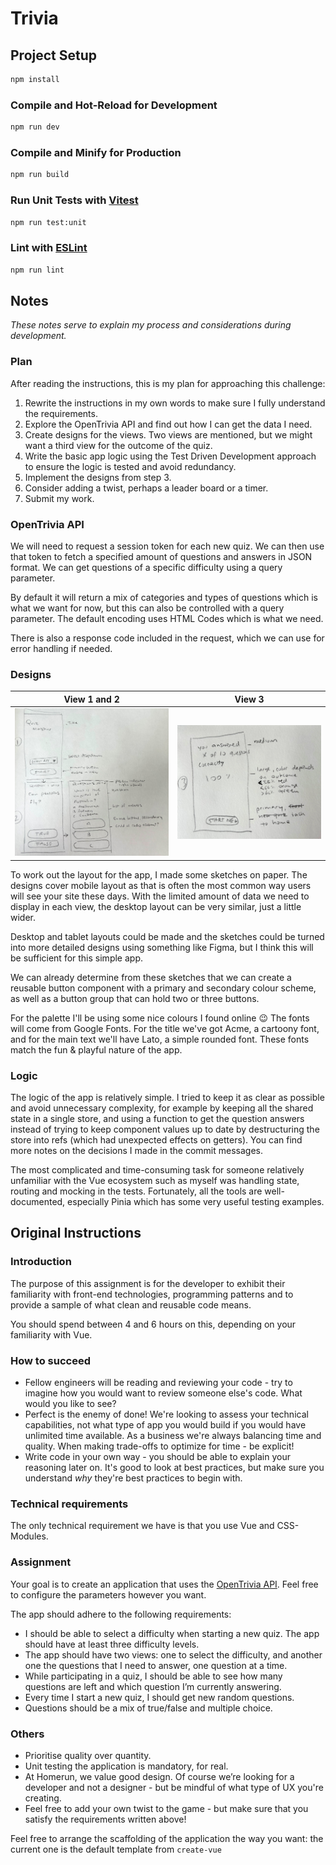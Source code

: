# Trivia

## Project Setup

```sh
npm install
```

### Compile and Hot-Reload for Development

```sh
npm run dev
```

### Compile and Minify for Production

```sh
npm run build
```

### Run Unit Tests with [Vitest](https://vitest.dev/)

```sh
npm run test:unit
```

### Lint with [ESLint](https://eslint.org/)

```sh
npm run lint
```

## Notes

_These notes serve to explain my process and considerations during development._

### Plan

After reading the instructions, this is my plan for approaching this challenge:

1. Rewrite the instructions in my own words to make sure I fully understand the requirements.
2. Explore the OpenTrivia API and find out how I can get the data I need.
3. Create designs for the views. Two views are mentioned, but we might want a third view for the outcome of the quiz.
4. Write the basic app logic using the Test Driven Development approach to ensure the logic is tested and avoid redundancy.
5. Implement the designs from step 3.
6. Consider adding a twist, perhaps a leader board or a timer.
7. Submit my work.

### OpenTrivia API

We will need to request a session token for each new quiz. We can then use that token to fetch a specified amount of questions and answers in JSON format. We can get questions of a specific difficulty using a query parameter.

By default it will return a mix of categories and types of questions which is what we want for now, but this can also be controlled with a query parameter. The default encoding uses HTML Codes which is what we need.

There is also a response code included in the request, which we can use for error handling if needed.

### Designs

| View 1 and 2                                                   | View 3                                                   |
| -------------------------------------------------------------- | -------------------------------------------------------- |
| ![Sketches for view 1 and 2](/images/sketches-1.jpeg?raw=true) | ![Sketches for view 3](/images/sketches-2.jpeg?raw=true) |

To work out the layout for the app, I made some sketches on paper. The designs cover mobile layout as that is often the most common way users will see your site these days. With the limited amount of data we need to display in each view, the desktop layout can be very similar, just a little wider.

Desktop and tablet layouts could be made and the sketches could be turned into more detailed designs using something like Figma, but I think this will be sufficient for this simple app.

We can already determine from these sketches that we can create a reusable button component with a primary and secondary colour scheme, as well as a button group that can hold two or three buttons.

For the palette I'll be using some nice colours I found online 😉 The fonts will come from Google Fonts. For the title we've got Acme, a cartoony font, and for the main text we'll have Lato, a simple rounded font. These fonts match the fun & playful nature of the app.

### Logic

The logic of the app is relatively simple. I tried to keep it as clear as possible and avoid unnecessary complexity, for example by keeping all the shared state in a single store, and using a function to get the question answers instead of trying to keep component values up to date by destructuring the store into refs (which had unexpected effects on getters). You can find more notes on the decisions I made in the commit messages.

The most complicated and time-consuming task for someone relatively unfamiliar with the Vue ecosystem such as myself was handling state, routing and mocking in the tests. Fortunately, all the tools are well-documented, especially Pinia which has some very useful testing examples.

## Original Instructions

### Introduction

The purpose of this assignment is for the developer to exhibit their familiarity with front-end technologies, programming patterns and to provide a sample of what clean and reusable code means.

You should spend between 4 and 6 hours on this, depending on your familiarity with Vue.

### How to succeed

- Fellow engineers will be reading and reviewing your code - try to imagine how you would want to review someone else's code. What would you like to see?
- Perfect is the enemy of done! We're looking to assess your technical capabilities, not what type of app you would build if you would have unlimited time available. As a business we're always balancing time and quality. When making trade-offs to optimize for time - be explicit!
- Write code in your own way - you should be able to explain your reasoning later on. It's good to look at best practices, but make sure you understand _why_ they're best practices to begin with.

### Technical requirements

The only technical requirement we have is that you use Vue and CSS-Modules.

### Assignment

Your goal is to create an application that uses the [OpenTrivia API](https://opentdb.com/api_config.php). Feel free to configure the parameters however you want.

The app should adhere to the following requirements:

- I should be able to select a difficulty when starting a new quiz. The app should have at least three difficulty levels.
- The app should have two views: one to select the difficulty, and another one the questions that I need to answer, one question at a time.
- While participating in a quiz, I should be able to see how many questions are left and which question I’m currently answering.
- Every time I start a new quiz, I should get new random questions.
- Questions should be a mix of true/false and multiple choice.

### Others

- Prioritise quality over quantity.
- Unit testing the application is mandatory, for real.
- At Homerun, we value good design. Of course we’re looking for a developer and not a designer - but be mindful of what type of UX you're creating.
- Feel free to add your own twist to the game - but make sure that you satisfy the requirements written above!

Feel free to arrange the scaffolding of the application the way you want: the current one is the default template from `create-vue`
